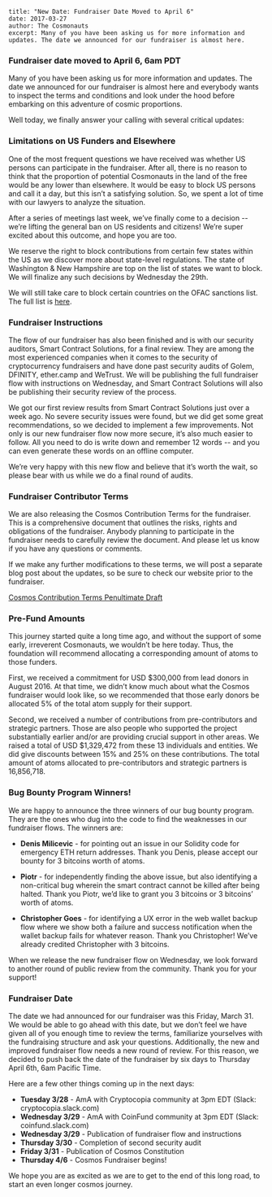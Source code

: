 ~~~
title: "New Date: Fundraiser Date Moved to April 6"
date: 2017-03-27
author: The Cosmonauts
excerpt: Many of you have been asking us for more information and updates. The date we announced for our fundraiser is almost here.
~~~

### Fundraiser date moved to April 6, 6am PDT

Many of you have been asking us for more information and updates. The date we
announced for our fundraiser is almost here and everybody wants to inspect the
terms and conditions and look under the hood before embarking on this adventure
of cosmic proportions.

Well today, we finally answer your calling with several critical updates:

### Limitations on US Funders and Elsewhere

One of the most frequent questions we have received was whether US persons can
participate in the fundraiser. After all, there is no reason to think that the
proportion of potential Cosmonauts in the land of the free would be any lower
than elsewhere. It would be easy to block US persons and call it a day, but
this isn’t a satisfying solution.  So, we spent a lot of time with our lawyers
to analyze the situation.

After a series of meetings last week, we’ve finally come to a decision -- we’re
lifting the general ban on US residents and citizens!  We’re super excited
about this outcome, and hope you are too.

We reserve the right to block contributions from certain few states within the
US as we discover more about state-level regulations.  The state of Washington
& New Hampshire are top on the list of states we want to block.  We will
finalize any such decisions by Wednesday the 29th.

We will still take care to block certain countries on the OFAC sanctions list.
The full list is [here](https://www.treasury.gov/resource-center/sanctions/Programs/Pages/Programs.aspx).

### Fundraiser Instructions

The flow of our fundraiser has also been finished and is with our security
auditors, Smart Contract Solutions, for a final review.  They are among the
most experienced companies when it comes to the security of cryptocurrency
fundraisers and have done past security audits of Golem, DFINITY, ether.camp
and WeTrust. We will be publishing the full fundraiser flow with instructions
on Wednesday, and Smart Contract Solutions will also be publishing their
security review of the process.

We got our first review results from Smart Contract Solutions just over a week
ago.  No severe security issues were found, but we did get some great
recommendations, so we decided to implement a few improvements.  Not only is our
new fundraiser flow now more secure, it’s also much easier to follow.  All you
need to do is write down and remember 12 words -- and you can even generate
these words on an offline computer.

We’re very happy with this new flow and believe that it’s worth the wait, so
please bear with us while we do a final round of audits.

### Fundraiser Contributor Terms

We are also releasing the Cosmos Contribution Terms for the fundraiser. This is
a comprehensive document that outlines the risks, rights and obligations of the
fundraiser. Anybody planning to participate in the fundraiser needs to
carefully review the document. And please let us know if you have any questions
or comments.

If we make any further modifications to these terms, we will post a separate
blog post about the updates, so be sure to check our website prior to the
fundraiser.

[Cosmos Contribution Terms Penultimate Draft](https://github.com/cosmos/cosmos/raw/master/fundraiser/Interchain%20Cosmos%20Contribution%20Terms%20-%20Penultimate%20Draft.pdf)

### Pre-Fund Amounts

This journey started quite a long time ago, and without the support of some
early, irreverent Cosmonauts, we wouldn’t be here today. Thus, the foundation
will recommend allocating a corresponding amount of atoms to those funders.

First, we received a commitment for USD $300,000 from lead donors in August
2016. At that time, we didn’t know much about what the Cosmos fundraiser would
look like, so we recommended that those early donors be allocated 5% of the total
atom supply for their support.

Second, we received a number of contributions from pre-contributors and
strategic partners. Those are also people who supported the project
substantially earlier and/or are providing crucial support in other areas. We
raised a total of USD $1,329,472 from these 13 individuals and entities. We did
give discounts between 15% and 25% on these contributions. The total amount of
atoms allocated to pre-contributors and strategic partners is 16,856,718.

### Bug Bounty Program Winners!

We are happy to announce the three winners of our bug bounty program. They are
the ones who dug into the code to find the weaknesses in our fundraiser flows.
The winners are: 

 - **Denis Milicevic** - for pointing out an issue in our Solidity code for emergency
ETH return addresses.  Thank you Denis, please accept our bounty for 3 bitcoins
worth of atoms.

 - **Piotr** - for independently finding the above issue, but also identifying a
non-critical bug wherein the smart contract cannot be killed after being
halted.  Thank you Piotr, we’d like to grant you 3 bitcoins or 3 bitcoins’
worth of atoms.

 - **Christopher Goes** - for identifying a UX error in the web wallet backup flow
where we show both a failure and success notification when the wallet backup
fails for whatever reason.  Thank you Christopher!  We’ve already credited
Christopher with 3 bitcoins.

When we release the new fundraiser flow on Wednesday, we look forward to
another round of public review from the community.  Thank you for your support!

### Fundraiser Date

The date we had announced for our fundraiser was this Friday, March 31. We
would be able to go ahead with this date, but we don’t feel we have given all
of you enough time to review the terms, familiarize yourselves with the
fundraising structure and ask your questions. Additionally, the new and
improved fundraiser flow needs a new round of review.  For this reason, we
decided to push back the date of the fundraiser by six days to Thursday April
6th, 6am Pacific Time.

Here are a few other things coming up in the next days:

 - **Tuesday 3/28** - AmA with Cryptocopia community at 3pm EDT (Slack: cryptocopia.slack.com)
 - **Wednesday 3/29** - AmA with CoinFund community at 3pm EDT (Slack: coinfund.slack.com)
 - **Wednesday 3/29** - Publication of fundraiser flow and instructions
 - **Thursday 3/30** - Completion of second security audit
 - **Friday 3/31** - Publication of Cosmos Constitution
 - **Thursday 4/6** - Cosmos Fundraiser begins!

We hope you are as excited as we are to get to the end of this long road, to
start an even longer cosmos journey.
